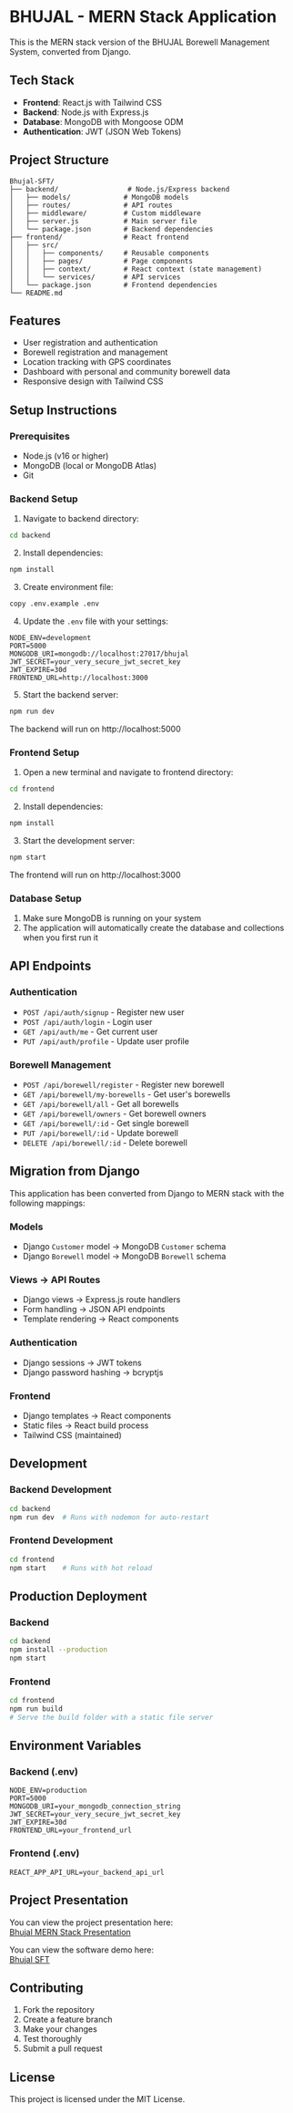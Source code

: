 # BHUJAL - MERN Stack Application

This is the MERN stack version of the BHUJAL Borewell Management System, converted from Django.

## Tech Stack

- **Frontend**: React.js with Tailwind CSS
- **Backend**: Node.js with Express.js
- **Database**: MongoDB with Mongoose ODM
- **Authentication**: JWT (JSON Web Tokens)

## Project Structure

```
Bhujal-SFT/
├── backend/                 # Node.js/Express backend
│   ├── models/             # MongoDB models
│   ├── routes/             # API routes
│   ├── middleware/         # Custom middleware
│   ├── server.js           # Main server file
│   └── package.json        # Backend dependencies
├── frontend/               # React frontend
│   ├── src/
│   │   ├── components/     # Reusable components
│   │   ├── pages/          # Page components
│   │   ├── context/        # React context (state management)
│   │   └── services/       # API services
│   └── package.json        # Frontend dependencies
└── README.md
```

## Features

- User registration and authentication
- Borewell registration and management
- Location tracking with GPS coordinates
- Dashboard with personal and community borewell data
- Responsive design with Tailwind CSS

## Setup Instructions

### Prerequisites

- Node.js (v16 or higher)
- MongoDB (local or MongoDB Atlas)
- Git

### Backend Setup

1. Navigate to backend directory:
```bash
cd backend
```

2. Install dependencies:
```bash
npm install
```

3. Create environment file:
```bash
copy .env.example .env
```

4. Update the `.env` file with your settings:
```env
NODE_ENV=development
PORT=5000
MONGODB_URI=mongodb://localhost:27017/bhujal
JWT_SECRET=your_very_secure_jwt_secret_key
JWT_EXPIRE=30d
FRONTEND_URL=http://localhost:3000
```

5. Start the backend server:
```bash
npm run dev
```

The backend will run on http://localhost:5000

### Frontend Setup

1. Open a new terminal and navigate to frontend directory:
```bash
cd frontend
```

2. Install dependencies:
```bash
npm install
```

3. Start the development server:
```bash
npm start
```

The frontend will run on http://localhost:3000

### Database Setup

1. Make sure MongoDB is running on your system
2. The application will automatically create the database and collections when you first run it

## API Endpoints

### Authentication
- `POST /api/auth/signup` - Register new user
- `POST /api/auth/login` - Login user
- `GET /api/auth/me` - Get current user
- `PUT /api/auth/profile` - Update user profile

### Borewell Management
- `POST /api/borewell/register` - Register new borewell
- `GET /api/borewell/my-borewells` - Get user's borewells
- `GET /api/borewell/all` - Get all borewells
- `GET /api/borewell/owners` - Get borewell owners
- `GET /api/borewell/:id` - Get single borewell
- `PUT /api/borewell/:id` - Update borewell
- `DELETE /api/borewell/:id` - Delete borewell

## Migration from Django

This application has been converted from Django to MERN stack with the following mappings:

### Models
- Django `Customer` model → MongoDB `Customer` schema
- Django `Borewell` model → MongoDB `Borewell` schema

### Views → API Routes
- Django views → Express.js route handlers
- Form handling → JSON API endpoints
- Template rendering → React components

### Authentication
- Django sessions → JWT tokens
- Django password hashing → bcryptjs

### Frontend
- Django templates → React components
- Static files → React build process
- Tailwind CSS (maintained)

## Development

### Backend Development
```bash
cd backend
npm run dev  # Runs with nodemon for auto-restart
```

### Frontend Development
```bash
cd frontend
npm start    # Runs with hot reload
```

## Production Deployment

### Backend
```bash
cd backend
npm install --production
npm start
```

### Frontend
```bash
cd frontend
npm run build
# Serve the build folder with a static file server
```

## Environment Variables

### Backend (.env)
```env
NODE_ENV=production
PORT=5000
MONGODB_URI=your_mongodb_connection_string
JWT_SECRET=your_very_secure_jwt_secret_key
JWT_EXPIRE=30d
FRONTEND_URL=your_frontend_url
```

### Frontend (.env)
```env
REACT_APP_API_URL=your_backend_api_url
```
## Project Presentation

You can view the project presentation here:  
[Bhujal MERN Stack Presentation](https://www.canva.com/design/DAGV3RQar8U/hZFh_3RmuGtBKnQAmCBnmA/edit?utm_content=DAGV3RQar8U&utm_campaign=designshare&utm_medium=link2&utm_source=sharebutton)

You can view the software demo here:  
[Bhujal SFT ](https://youtu.be/8MSGsJS4N-I?si=CU0-4m5uUJTp44qL)

## Contributing

1. Fork the repository
2. Create a feature branch
3. Make your changes
4. Test thoroughly
5. Submit a pull request

## License

This project is licensed under the MIT License.
